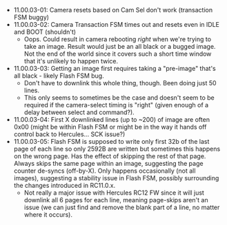 - 11.00.03-01: Camera resets based on Cam Sel don't work (transaction FSM buggy)
- 11.00.03-02: Camera Transaction FSM times out and resets even in IDLE and BOOT (shouldn't)
  - Oops. Could result in camera rebooting *right* when we're trying to take an image. Result would just be an all black or a bugged image. Not the end of the world since it covers such a short time window that it's unlikely to happen twice.
- 11.00.03-03: Getting an image first requires taking a "pre-image" that's all black - likely Flash FSM bug.
  - Don't have to downlink this whole thing, though. Been doing just 50 lines.
  - This only seems to sometimes be the case and doesn't seem to be required if the camera-select timing is "right" (given enough of a delay between select and command?).
- 11.00.03-04: First X downlinked lines (up to ~200) of image are often 0x00 (might be within Flash FSM or might be in the way it hands off control back to Hercules... SCK issue?)
- 11.00.03-05: Flash FSM is supposed to write only first 32b of the last page of each line so only 2592B are written but sometimes this happens on the wrong page. Has the effect of skipping the rest of that page. Always skips the same page within an image, suggesting the page counter de-syncs (off-by-X). Only happens occasionally (not all images), suggesting a stability issue in Flash FSM, possibly surrounding the changes introduced in RC11.0.x.
  - Not really a major issue with Hercules RC12 FW since it will just downlink all 6 pages for each line, meaning page-skips aren't an issue (we can just find and remove the blank part of a line, no matter where it occurs).